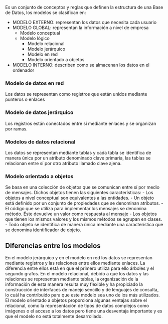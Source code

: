Es un conjunto de conceptos y reglas que definen la estructura de una Base de Datos, los modelos se clasifican en:

- MODELO EXTERNO: representan los datos que necesita cada usuario
- MODELO GLOBAL: representan la información a nivel de empresa
	- Modelo conceptual
	- Modelo lógico
		- Modelo relacional
		- Modelo jerárquico
		- Modelo en red
		- Modelo orientado a objetos
- MODELO INTERNO: describen como se almacenan los datos en el ordenador


### Modelo de datos en red
Los datos se representan como registros que están unidos mediante punteros o enlaces

### Modelo de datos jerárquico
Los registros están conectados entre sí mediante enlaces y se organizan por ramas.

### Modelos de datos relacional
Los datos se representan mediante tablas y cada tabla se identifica de manera única por un atributo denominado clave primaria, las tablas se relacionan entre sí por otro atributo llamado clave ajena.

### Modelo orientado a objetos
Se basa en una colección de objetos que se comunican entre sí por medio de mensajes. Dichos objetos tienen las siguientes características:
	- Los objetos a nivel conceptual son equivalentes a las entidades.
	- Un objeto está definido por un conjunto de propiedades que se denominan atributos.
	- El código que se utiliza para implementar los mensajes se denomina método. Éste devuelve un valor como respuesta al mensaje
	- Los objetos que tienen los mismos valores y los mismos métodos se agrupan en clases.
	- Todo objeto se identifica de manera única mediante una característica que se denomina identificador de objeto.

## Diferencias entre los modelos

En el modelo jerárquico y en el modelo en red los datos se representan mediante registros y las relaciones entre ellos mediante enlaces. La diferencia entre ellos está en que el primero utiliza para ello árboles y el segundo grafos.
En el modelo relacional, debido a que los datos y las relaciones se representan mediante tablas, la organización de la información de esta manera resulta muy flexible y ha propiciado la construcción de interfaces de manejo sencillo y de lenguajes de consulta, lo cuál ha contribuido para que este modelo sea uno de los más utilizados.
El modelo orientado a objetos proporciona algunas ventajas sobre el relacional, como la representación de tipos de datos complejos como imágenes o el acceso a los datos pero tiene una desventaja importante y es que el modelo no está totalmente desarrollado.

